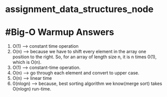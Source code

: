 # assignment_data_structures_node

# #Big-O Warmup Answers

1. O(1) --> constant time operation
2. O(n) --> because we have to shift every element in the array one position to
   the right. So, for an array of length size n, it is n times 0(1), which is
   O(n).
3. O(1) --> constant-time operation.
4. O(n) --> go through each element and convert to upper case.
5. O(n) --> linear time
6. 0(nlogn) --> because, best sorting algorithm we know(merge sort) takes
   O(nlogn) run-time.
